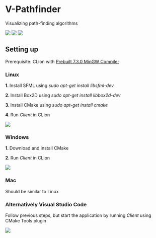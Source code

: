 # V-Pathfinder
Visualizing path-finding algorithms

<img src="https://github.com/viesa/V-Pathfinders/blob/master/preview0.png">
<img src="https://github.com/viesa/V-Pathfinders/blob/master/preview1.png">
<img src="https://github.com/viesa/V-Pathfinders/blob/master/previewGif1.gif">

## Setting up
Prerequisite: CLion with [Prebuilt 7.3.0 MinGW Compiler](https://sourceforge.net/projects/mingw-w64/files/Toolchains%20targetting%20Win64/Personal%20Builds/mingw-builds/7.3.0/threads-posix/seh/x86_64-7.3.0-release-posix-seh-rt_v5-rev0.7z/download)


### Linux
<b> 1. </b> Install SFML using <i>sudo apt-get install libsfml-dev</i>

<b> 2. </b> Install Box2D using <i>sudo apt-get install libbox2d-dev</i>

<b> 3. </b> Install CMake using <i>sudo apt-get install cmake</i>

<b> 4. </b> Run <i>Client</i> in CLion

<img src="https://github.com/viesa/V-Fractals/blob/master/startCLion.png">


### Windows
<b> 1. </b> Download and install CMake

<b> 2. </b> Run <i>Client</i> in CLion

<img src="https://github.com/viesa/V-Fractals/blob/master/startCLion.png">

### Mac
Should be similar to Linux


### Alternatively Visual Studio Code

Follow previous steps, but start the application by running <i>Client</i> using CMake Tools plugin

<img src="https://github.com/viesa/V-Algorithms/blob/master/startCMakeProject.png">
